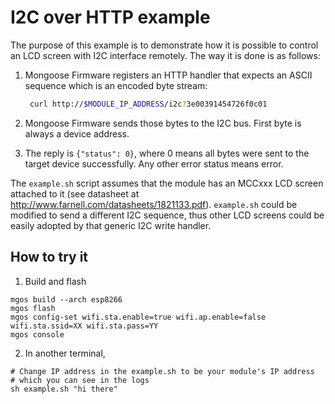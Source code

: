 # I2C over HTTP example

The purpose of this example is to demonstrate how it is possible to
control an LCD screen with I2C interface remotely. The way it is done
is as follows:

1. Mongoose Firmware registers an HTTP handler that expects an ASCII sequence
   which is an encoded byte stream:

   ```Bash
    curl http://$MODULE_IP_ADDRESS/i2c?3e00391454726f0c01
   ```
2. Mongoose Firmware sends those bytes to the I2C bus. First byte is always
   a device address.

3. The reply is `{"status": 0}`, where 0 means all bytes were sent to the
   target device successfully. Any other error status means error.

The `example.sh` script assumes that the module has an MCCxxx LCD screen
attached to it (see datasheet at http://www.farnell.com/datasheets/1821133.pdf).
`example.sh` could be modified to send a different I2C sequence, thus other
LCD screens could be easily adopted by that generic I2C write handler.

## How to try it

1. Build and flash

```
mgos build --arch esp8266
mgos flash
mgos config-set wifi.sta.enable=true wifi.ap.enable=false wifi.sta.ssid=XX wifi.sta.pass=YY
mgos console
```

2. In another terminal,

```
# Change IP address in the example.sh to be your module's IP address
# which you can see in the logs
sh example.sh "hi there"
```
